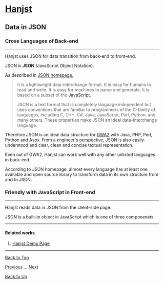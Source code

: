 # [Hanjst](/hanjst/index)
## Data in JSON
### Cross Languages of Back-end
---
Hanjst uses JSON for data transition from back-end to front-end.

JSON is **JSON** (JavaScript Object Notation).

As described in [JSON homepage](http://json.org), 
>It is a lightweight data-interchange format. It is easy for humans to read and write. It is easy for machines to parse and generate. It is based on a subset of the [JavaScript](http://javascript.com/).
>
>JSON is a text format that is completely language independent but uses conventions that are familiar to programmers of the C-family of languages, including C, C++, C#, Java, JavaScript, Perl, Python, and many others. These properties make JSON an ideal data-interchange language.

Therefore JSON is an ideal data structure for [GWA2](https://ufqi.com/dev/gwa2/) with Java, PHP, Perl, Python and Aspx. From a engineer's perspective, JSON is also easily-understood and clear, clean and concise textual representation.

Even out of GWA2, Hanjst can work well with any other unlisted languages in back-end.

According to JSON homepage, almost every language has at least one available and open source library to transform data in its own structure from and to JSON. 


### Friendly with JavaScript in Front-end
---
Hanjst reads data in JSON from the client-side page.

JSON is a built-in object in JavaScript which is one of three componenets 



---

#### Related works

1. [Hanjst Demo Page](https://ufqi.com/dev/hanjst/)


---

[Back to Top](/hanjst/data-in-json)

[Previous](./hanjst-replacement) ... [Next](./)

[Back to Up](/hanjst/index)
<!--stackedit_data:
eyJoaXN0b3J5IjpbOTAxNzQ5OTI0LDc2OTc2MzI1MCwtMTczMT
A3NTQ0LDEzNTUzNzAyMzZdfQ==
-->